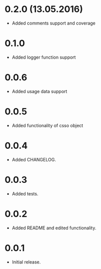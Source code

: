 # 0.2.0 (13.05.2016)

* Added comments support and coverage

# 0.1.0

* Added logger function support

# 0.0.6

* Added usage data support

# 0.0.5

* Added functionality of csso object

# 0.0.4

* Added CHANGELOG.

# 0.0.3

* Added tests.

# 0.0.2

* Added README and edited functionality.

# 0.0.1

* Initial release.
